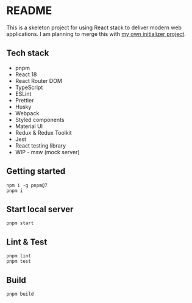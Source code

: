 # README

This is a skeleton project for using React stack to deliver modern web applications. I am planning to merge this with [my own initializer project](https://github.com/EthanLin-TWer/project-initializer).

## Tech stack

- pnpm
- React 18
- React Router DOM
- TypeScript
- ESLint
- Prettier
- Husky
- Webpack
- Styled components
- Material UI
- Redux & Redux Toolkit
- Jest
- React testing library
- WIP - msw (mock server)

## Getting started

```shell
npm i -g pnpm@7
pnpm i
```

## Start local server

```shell
pnpm start
```

## Lint & Test

```shell
pnpm lint
pnpm test
```

## Build

```shell
pnpm build
```
